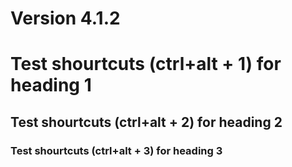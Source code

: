 # Version 4.1.2






# Test shourtcuts (ctrl+alt + 1) for heading 1

## Test shourtcuts (ctrl+alt + 2) for heading 2

### Test shourtcuts (ctrl+alt + 3) for heading 3 


